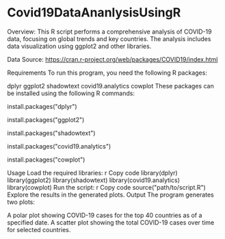 # Covid19DataAnanlysisUsingR
Overview:
This R script performs a comprehensive analysis of COVID-19 data, focusing on global trends and key countries. The analysis includes data visualization using ggplot2 and other libraries.

Data Source: https://cran.r-project.org/web/packages/COVID19/index.html

Requirements
To run this program, you need the following R packages:

dplyr
ggplot2
shadowtext
covid19.analytics
cowplot
These packages can be installed using the following R commands:

install.packages("dplyr")

install.packages("ggplot2")

install.packages("shadowtext")

install.packages("covid19.analytics")

install.packages("cowplot")

Usage
Load the required libraries:
r
Copy code
library(dplyr)
library(ggplot2)
library(shadowtext)
library(covid19.analytics)
library(cowplot)
Run the script:
r
Copy code
source("path/to/script.R")
Explore the results in the generated plots.
Output
The program generates two plots:

A polar plot showing COVID-19 cases for the top 40 countries as of a specified date.
A scatter plot showing the total COVID-19 cases over time for selected countries.
